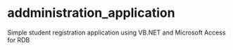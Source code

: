 # addministration_application
Simple student registration application using VB.NET and Microsoft Access for RDB
